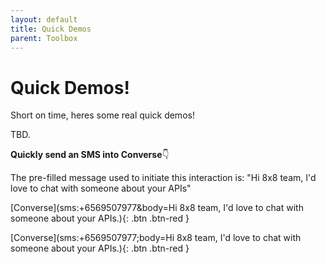 ```yaml
---
layout: default
title: Quick Demos
parent: Toolbox
---
```


# Quick Demos!

Short on time, heres some real quick demos!

TBD.

**Quickly send an SMS into Converse**👇

The pre-filled message used to initiate this interaction is: "Hi 8x8 team, I'd love to chat with someone about your APIs"

[Converse](sms:+6569507977&body=Hi 8x8 team, I'd love to chat with someone about your APIs.){: .btn .btn-red }

[Converse](sms:+6569507977;body=Hi 8x8 team, I'd love to chat with someone about your APIs.){: .btn .btn-red }
